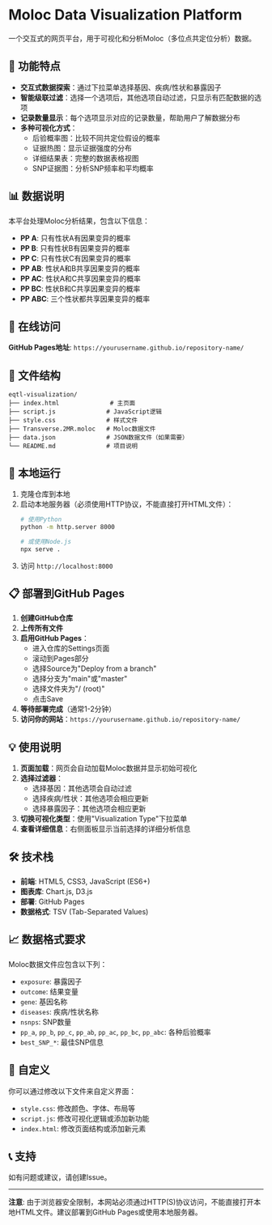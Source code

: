 # Moloc Data Visualization Platform

一个交互式的网页平台，用于可视化和分析Moloc（多位点共定位分析）数据。

## 🌟 功能特点

- **交互式数据探索**：通过下拉菜单选择基因、疾病/性状和暴露因子
- **智能级联过滤**：选择一个选项后，其他选项自动过滤，只显示有匹配数据的选项
- **记录数量显示**：每个选项显示对应的记录数量，帮助用户了解数据分布
- **多种可视化方式**：
  - 后验概率图：比较不同共定位假设的概率
  - 证据热图：显示证据强度的分布
  - 详细结果表：完整的数据表格视图
  - SNP证据图：分析SNP频率和平均概率

## 📊 数据说明

本平台处理Moloc分析结果，包含以下信息：
- **PP A**: 只有性状A有因果变异的概率
- **PP B**: 只有性状B有因果变异的概率  
- **PP C**: 只有性状C有因果变异的概率
- **PP AB**: 性状A和B共享因果变异的概率
- **PP AC**: 性状A和C共享因果变异的概率
- **PP BC**: 性状B和C共享因果变异的概率
- **PP ABC**: 三个性状都共享因果变异的概率

## 🚀 在线访问

**GitHub Pages地址**: `https://yourusername.github.io/repository-name/`

## 📁 文件结构

```
eqtl-visualization/
├── index.html              # 主页面
├── script.js              # JavaScript逻辑
├── style.css              # 样式文件
├── Transverse.2MR.moloc   # Moloc数据文件
├── data.json              # JSON数据文件（如果需要）
└── README.md              # 项目说明
```

## 🔧 本地运行

1. 克隆仓库到本地
2. 启动本地服务器（必须使用HTTP协议，不能直接打开HTML文件）：
   ```bash
   # 使用Python
   python -m http.server 8000
   
   # 或使用Node.js
   npx serve .
   ```
3. 访问 `http://localhost:8000`

## 📋 部署到GitHub Pages

1. **创建GitHub仓库**
2. **上传所有文件**
3. **启用GitHub Pages**：
   - 进入仓库的Settings页面
   - 滚动到Pages部分
   - 选择Source为"Deploy from a branch"
   - 选择分支为"main"或"master"
   - 选择文件夹为"/ (root)"
   - 点击Save
4. **等待部署完成**（通常1-2分钟）
5. **访问你的网站**：`https://yourusername.github.io/repository-name/`

## 💡 使用说明

1. **页面加载**：网页会自动加载Moloc数据并显示初始可视化
2. **选择过滤器**：
   - 选择基因：其他选项会自动过滤
   - 选择疾病/性状：其他选项会相应更新
   - 选择暴露因子：其他选项会相应更新
3. **切换可视化类型**：使用"Visualization Type"下拉菜单
4. **查看详细信息**：右侧面板显示当前选择的详细分析信息

## 🛠️ 技术栈

- **前端**: HTML5, CSS3, JavaScript (ES6+)
- **图表库**: Chart.js, D3.js
- **部署**: GitHub Pages
- **数据格式**: TSV (Tab-Separated Values)

## 📈 数据格式要求

Moloc数据文件应包含以下列：
- `exposure`: 暴露因子
- `outcome`: 结果变量
- `gene`: 基因名称
- `diseases`: 疾病/性状名称
- `nsnps`: SNP数量
- `pp_a`, `pp_b`, `pp_c`, `pp_ab`, `pp_ac`, `pp_bc`, `pp_abc`: 各种后验概率
- `best_SNP_*`: 最佳SNP信息

## 🎨 自定义

你可以通过修改以下文件来自定义界面：
- `style.css`: 修改颜色、字体、布局等
- `script.js`: 修改可视化逻辑或添加新功能
- `index.html`: 修改页面结构或添加新元素

## 📞 支持

如有问题或建议，请创建Issue。

---

**注意**: 由于浏览器安全限制，本网站必须通过HTTP(S)协议访问，不能直接打开本地HTML文件。建议部署到GitHub Pages或使用本地服务器。
